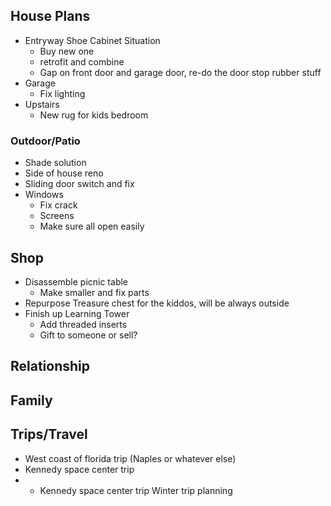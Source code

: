 
## House Plans
- Entryway Shoe Cabinet Situation
	- Buy new one
	- retrofit and combine
	- Gap on front door and garage door, re-do the door stop rubber stuff
- Garage
	- Fix lighting
- Upstairs
	- New rug for kids bedroom
### Outdoor/Patio
- Shade solution
- Side of house reno
- Sliding door switch and fix
- Windows
	- Fix crack
	- Screens
	- Make sure all open easily
## Shop
- Disassemble picnic table
	- Make smaller and fix parts
- Repurpose Treasure chest for the kiddos, will be always outside
- Finish up Learning Tower
	- Add threaded inserts
	- Gift to someone or sell?

## Relationship

## Family

## Trips/Travel
- West coast of florida trip (Naples or whatever else)
- Kennedy space center trip
- - Kennedy space center trip
Winter trip planning
